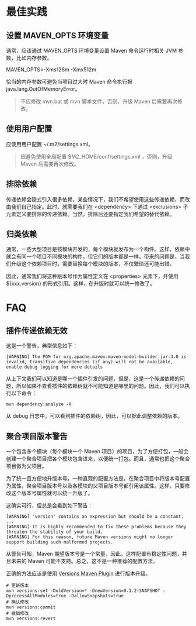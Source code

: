 # 最佳实践

## 设置 MAVEN_OPTS 环境变量

通常，应该通过 MAVEN_OPTS 环境变量设置 Maven 命令运行时相关 JVM 参数，比如内存参数。

MAVEN_OPTS=-Xms128m -Xmx512m

恰当的内存参数可避免当项目过大时 Maven 命令执行报 java.lang.OutOfMemoryError。

> 不应修改 mvn.bat 或 mvn 脚本文件，否则，升级 Maven 后需要再次修改。

## 使用用户配置

应使用用户配置 ~/.m2/settings.xml。

> 应避免使用全局配置 $M2_HOME/conf/settings.xml ，否则，升级 Maven 后需要再次修改。

## 排除依赖

传递依赖会隐式引入很多依赖，某些情况下，我们不希望使用这些传递依赖，而改由我们自己指定。此时，就需要我们在 \<dependency\> 下通过 \<exclusions\> 子元素定义要排除的传递依赖。当然，排除后还要指定我们希望的替代依赖。

## 归类依赖

通常，一些大型项目是按模块开发的，每个模块就发布为一个构件。这样，依赖中就会有同一个项目不同模块的构件，但它们的版本都是一样。带来的问题是，当我们升级这个依赖项目时，需要替换每个模块的版本，不仅繁琐还可能出错。

因此，通常我们将这种版本号作为属性定义在 \<properties\> 元素下，并使用 ${xxx.version} 的形式引用。这样，在升版时就可以统一修改了。

# FAQ

## 插件传递依赖无效

这是一个警告，典型信息如下：

```maven
[WARNING] The POM for org.apache.maven:maven-model-builder:jar:3.0 is invalid, transitive dependencies (if any) will not be available, enable debug logging for more details
```

从上下文我们可以知道是哪一个插件引发的问题，但是，这是一个传递依赖的问题，所以如果不查看插件的依赖树就不可能知道是哪里的问题。因此，我们可以执行以下命令：

```
mvn dependency:analyze -X
```

从 debug 日志中，可以看到插件的依赖树，因此，可以据此调整依赖的版本。

## 聚合项目版本警告

一个包含多个模块（每个模块一个 Maven 项目）的项目，为了方便打包，一般会创建一个聚合项目把各个模块包含进来，以便统一打包。而且，通常也把这个聚合项目做为父项目。

为了统一且方便地升版本号，一种直观的配置方法是，在聚合项目中将版本号配置为属性，聚合项目版本号以及各模块的父项目版本号都引用该属性。这样，只要修改这个版本号属性就可以统一升版了。

这确实可行，但总是会看到如下警告：

```maven
[WARNING] 'version' contains an expression but should be a constant.
...
[WARNING] It is highly recommended to fix these problems because they threaten the stability of your build.
[WARNING] For this reason, future Maven versions might no longer support building such malformed projects.
```

从警告可知，Maven 期望版本号是一个常量，因此，这样配置有稳定性问题，并且未来的 Maven 可能不支持。总之，这不是一种推荐的配置方法。

正确的方法应该是使用 [Versions Maven Plugin](http://www.mojohaus.org/versions-maven-plugin/index.html) 进行版本升级。

```maven
# 更新版本
mvn versions:set -DoldVersion=* -DnewVersion=0.1.2-SNAPSHOT -DprocessAllModules=true -DallowSnapshots=true
# 确认修改
mvn versions:commit
# 撤销修改
mvn versions:revert
```

